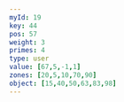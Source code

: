 ```yaml
---
myId: 19
key: 44
pos: 57
weight: 3
primes: 4
type: user
value: [67,5,-1,1]
zones: [20,5,10,70,90]
object: [15,40,50,63,83,98]
---
```

